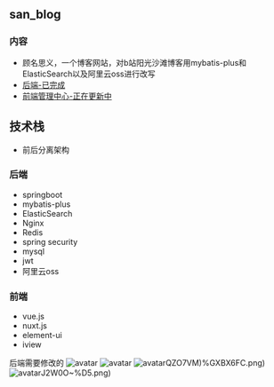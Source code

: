 ## san_blog
### 内容 
- 顾名思义，一个博客网站，对b站阳光沙滩博客用mybatis-plus和ElasticSearch以及阿里云oss进行改写
- [后端-已完成](https://github.com/sang666/ok_blog)
- [前端管理中心-正在更新中](https://github.com/sang666/blog-vue-admin)

## 技术栈
- 前后分离架构
### 后端
- springboot
- mybatis-plus
- ElasticSearch
- Nginx
- Redis
- spring security
- mysql
- jwt
- 阿里云oss

### 前端
- vue.js
- nuxt.js
- element-ui
- iview

后端需要修改的
![avatar](https://sang666.oss-cn-hangzhou.aliyuncs.com/img/O47RPJR2TWQWU[[CVXFM26E.png)
![avatar](https://sang666.oss-cn-hangzhou.aliyuncs.com/img/LVFYR$R$N9@_6C21KUTETQ2.png)
![avatar](https://sang666.oss-cn-hangzhou.aliyuncs.com/img/WD]9JQF)QZO7VM)%GXBX6FC.png)
![avatar](https://sang666.oss-cn-hangzhou.aliyuncs.com/img/6TCT%0G8APXSS)J2W0O~%D5.png)